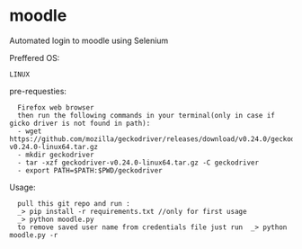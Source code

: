 # moodle

Automated login to moodle using Selenium


Preffered OS:

	LINUX


pre-requesties:

      Firefox web browser
      then run the following commands in your terminal(only in case if gicko driver is not found in path):
      - wget https://github.com/mozilla/geckodriver/releases/download/v0.24.0/geckodriver-v0.24.0-linux64.tar.gz
      - mkdir geckodriver
      - tar -xzf geckodriver-v0.24.0-linux64.tar.gz -C geckodriver
      - export PATH=$PATH:$PWD/geckodriver
	
Usage:

      pull this git repo and run : 
      _> pip install -r requirements.txt //only for first usage
      _> python moodle.py
      to remove saved user name from credentials file just run  _> python moodle.py -r
      
